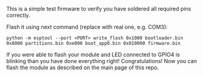 This is a simple test firmware to verify you have soldered all required pins correctly.

Flash it using next command (replace <PORT> with real one, e.g. COM3):
```commandline
python -m esptool --port <PORT> write_flash 0x1000 bootloader.bin 0x8000 partitions.bin 0xe000 boot_app0.bin 0x010000 firmware.bin
```
If you were able to flash your module and LED connected to GPIO4 is blinking than you have done everything right! Congratulations! Now you can flash the module as described on the main page of this repo.